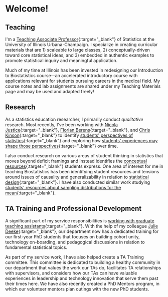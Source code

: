 # Welcome!

## Teaching

I'm a [Teaching Associate Professor](https://stat.illinois.edu/directory/profile/kfindley){:target="_blank"} of Statistics at the University of Illinois Urbana-Champaign. I specialize in creating curricular materials that are 1) scaleable to large classes, 2) conceptually-driven toward core statistical ideas, and 3) embedded in authentic examples to promote statistical inquiry and meaningful application.

Much of my time at Illinois has been invested in redesigning our Introduction to Biostatistics course--an accelerated introductory course with applications relevant for students pursuing careers in the medical field. My course notes and lab assignments are shared under my Teaching Materials page and may be used and adapted freely!

## Research

As a statistics education researcher, I primarily conduct _qualitative_ research. Most recently, I've been working with [Nicola Justice](https://sites.google.com/plu.edu/njustice/home){:target="_blank"}, [Florian Berens](https://www.researchgate.net/profile/Florian-Berens){:target="_blank"}, and [Chris Kinson](https://chriskinson.com/){:target="_blank"} to identify [students' perspectives of statistics](https://www.researchgate.net/publication/339712352_Assessing_the_Disciplinary_Perspectives_of_Introductory_Statistics_Students){:target="_blank"} and exploring how [students' experiences may shape those perspectives](https://www.researchgate.net/publication/363582272_Lois_Lane_Superman_and_Iron_Man_How_perspectives_of_statistics_relate_to_students'_identities_and_career_pursuits){:target="_blank"} over time.

I also conduct research on various areas of student thinking in statistics that moves beyond deficit framings and instead identifies the [conceptual resources](https://www.tandfonline.com/doi/abs/10.1207/s15327809jls0502_1){:target="_blank"} students express. One area of interest for me in teaching Biostatistics has been identifying student resources and tensions around issues of causality and generalizability in relation to [statistical design](https://iase-web.org/ojs/SERJ/article/view/662){:target="_blank"}. I have also conducted similar work studying [students' resources about sampling distributions for the mean](https://iase-web.org/ojs/SERJ/article/view/148){:target="_blank"}.

## TA Training and Professional Development

A significant part of my service responsibilities is [working with graduate teaching assistants](https://stat.illinois.edu/news/2023-08-08/building-stronger-connections-new-mentorship-program-and-training-initiatives){:target="_blank"}. With the help of my colleague [Julie Deeke](https://stat.illinois.edu/directory/profile/jdeeke){:target="_blank"}, our department now has a dedicated training for our first-year PhD students that focuses on building cohort unity, technology on-boarding, and pedagogical discussions in relation to fundamental statistical topics. 

As part of my service work, I have also helped create a TA Training committee. This committee is dedicated to building a healthy community in our department that values the work our TAs do, facilitates TA relationships with supervisors, and considers how our TAs can have valuable experiences in leadership and technology innovation that serve them past their times here. We have also recently created a PhD Mentors program, in which our volunteer mentors plan outings with the new PhD students.

